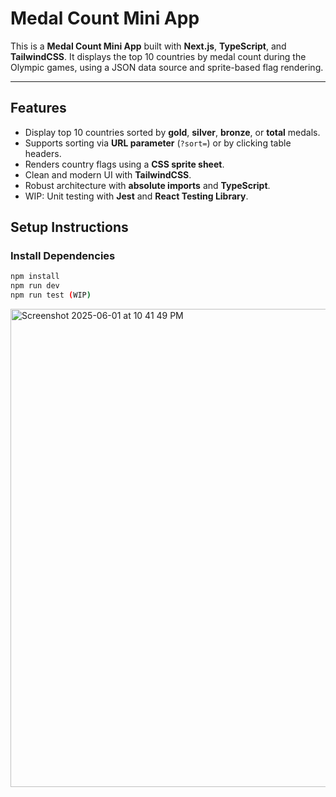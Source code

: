 # Medal Count Mini App

This is a **Medal Count Mini App** built with **Next.js**, **TypeScript**, and **TailwindCSS**. It displays the top 10 countries by medal count during the Olympic games, using a JSON data source and sprite-based flag rendering.

---

## Features

- Display top 10 countries sorted by **gold**, **silver**, **bronze**, or **total** medals.
- Supports sorting via **URL parameter** (`?sort=`) or by clicking table headers.
- Renders country flags using a **CSS sprite sheet**.
- Clean and modern UI with **TailwindCSS**.
- Robust architecture with **absolute imports** and **TypeScript**.
- WIP: Unit testing with **Jest** and **React Testing Library**.

## Setup Instructions

### Install Dependencies

```bash
npm install
npm run dev
npm run test (WIP)

```

<img width="765" alt="Screenshot 2025-06-01 at 10 41 49 PM" src="https://github.com/user-attachments/assets/b0ab0432-0cba-4f5c-8beb-75758bc181bc" />





